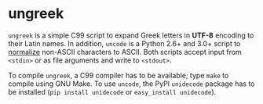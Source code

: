 ungreek
=======

`ungreek` is a simple C99 script to expand Greek letters in **UTF-8** encoding to their Latin names.
In addition, `uncode` is a Python 2.6+ and 3.0+ script to [normalize][NIH] non-ASCII characters to ASCII.
Both scripts accept input from `<stdin>` or as file arguments and write to `<stdout>`.

To compile `ungreek`, a C99 compiler has to be available; type `make` to compile using GNU Make.
To use `uncode`, the PyPI `unidecode` package has to be installed (`pip install unidecode` or `easy_install unidecode`). 

[NIH]: http://lexsrv2.nlm.nih.gov/LexSysGroup/Projects/lvg/2011/docs/designDoc/UDF/unicode/unicodeToAscii.html
